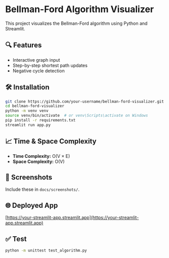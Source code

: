 # Bellman-Ford Algorithm Visualizer

This project visualizes the Bellman-Ford algorithm using Python and Streamlit.

## 🔍 Features

- Interactive graph input
- Step-by-step shortest path updates
- Negative cycle detection

## 🛠 Installation

```bash
git clone https://github.com/your-username/bellman-ford-visualizer.git
cd bellman-ford-visualizer
python -m venv venv
source venv/bin/activate  # or venv\Scripts\activate on Windows
pip install -r requirements.txt
streamlit run app.py
```

## 📈 Time & Space Complexity

- **Time Complexity:** O(V × E)
- **Space Complexity:** O(V)

## 📸 Screenshots

Include these in `docs/screenshots/`.

## 🌐 Deployed App

[https://your-streamlit-app.streamlit.app](https://your-streamlit-app.streamlit.app)

## ✅ Test

```bash
python -m unittest test_algorithm.py
```
